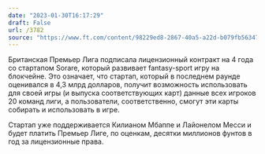 ```yaml
---
date: "2023-01-30T16:17:29"
draft: False
url: /3782
source: "https://www.ft.com/content/98229ed8-2867-40a5-a22d-b079fb563479"
---
```


Британская Премьер Лига подписала лицензионный контракт на 4 года со стартапом Sorare, который развивает fantasy-sport игру на блокчейне. Это означает, что стартап, который в последнем раунде оценивался в 4,3 млрд долларов, получит возможность использовать для своей игры (и выпуска соответствующих карт) данные всех игроков 20 команд лиги, а пользователи, соответственно, смогут эти карты собирать и использовать в игре. 

Стартап уже поддерживается Килианом Мбаппе и Лайонелом Месси и будет платить Премьер Лиге, по оценкам, десятки миллионов фунтов в год за лицензионные права.
